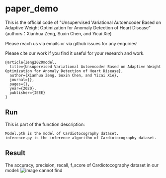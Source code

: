 # paper_demo
This is the official code of "Unsupervised Variational Autoencoder Based on Adaptive Weight Optimization for Anomaly Detection of Heart Disease" (authors：Xianhua Zeng, Suxin Chen, and Yicai Xie)

Please reach us via emails or via github issues for any enquiries!

Please cite our work if you find it useful for your research and work.

```
@article{Zeng2020model,
  title={Unsupervised Variational Autoencoder Based on Adaptive Weight Optimization for Anomaly Detection of Heart Disease},
  author={Xianhua Zeng, Suxin Chen, and Yicai Xie},
  journal={},
  pages={},
  year={2020},
  publisher={IEEE}
}
```

## Run
This is part of the function description:
```
Model.pth is the model of Cardiotocography dataset.
inference.py is the inference algorithm of Cardiotocography dataset.
```

## Result
The accuracy, precision, recall, f_score of Cardiotocography dataset in our model:
![image cannot find](https://github.com/Chenxinxin1221/paper_demo/commit/2e92d880345e070b1023a97938ce86344da466e2?short_path=26517ae#diff-26517aeaff664fdc035db7998afb136f8a24ac3f1774173ac24482ac4c3ffa9c)
